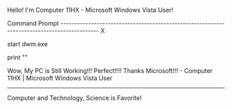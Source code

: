 Hello! I'm Computer 11HX - Microsoft Windows Vista User!

Command Prompt --------------------------------------------------------------------------------------------  X

start dwm.exe

print ""

Wow, My PC is Still Working!!! Perfect!!!! Thanks Microsoft!!! - Computer 11HX | Microsoft Windows Vista User

--------------------------------------------------------------------------------------------------------------

Computer and Technology, Science is Favorite!
